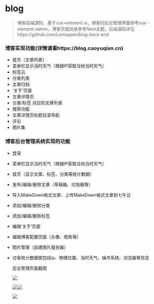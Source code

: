 # blog

> 博客前端源码，基于vue+element ui，博客的后台管理界面参考vue -element-admin，博客页面风格参考Next主题。后端源码详见https://github.com/Lumiaqian/blog-back-end

### 博客实现功能(详情请看https://blog.caoyuqian.cn)

- 首页（文章列表）
- 菜单栏显示当时天气（根据IP获取当地当时天气）
- 标签云
- 分类列表
- 文章归档
- ‘关于’页面
- 文章详情页
- 分类/标签 对应的文章列表
- 搜索功能
- 文章详情页标题目录导航
- 评论
- 图片集

### 博客后台管理系统实现的功能

- 登录

- 菜单栏显示当时天气（根据IP获取当地当时天气）

- 首页（显示文章、标签、分类等统计数据）

- 发布/编辑/删除文章（草稿箱、垃圾箱等）

- 导入MakeDown格式文章、上传MakeDown格式文章到七牛云

- 添加/编辑/删除分类

- 添加/编辑/删除标签

- 编辑‘关于’页面

- 编辑博客配置页面（头像、昵称等）

- 图片管理（自建图片服务器）

- 访客统计数据图包括ip、物理位置、当时天气、操作系统、浏览器等信息

   

  后台管理页面截图

  

  ![](https://images.caoyuqian.cn/DdsRllJ/591364434686255104.png)

  ![](http://image.caoyuqian.cn/Jietu20190219-134339.jpg)![](http://image.caoyuqian.cn/Jietu20190311-153808.jpg)

  ![](http://image.caoyuqian.cn/Jietu20190219-134932.jpg)
